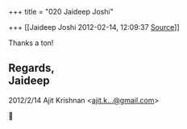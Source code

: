+++
title = "020 Jaideep Joshi"

+++
[[Jaideep Joshi	2012-02-14, 12:09:37 [Source](https://groups.google.com/g/samskrita/c/L9l7Tww6fXQ)]]



Thanks a ton!  
  
Regards,  
Jaideep  
--------------  
  
  
  

2012/2/14 Ajit Krishnan \<[ajit.k...@gmail.com]()\>



